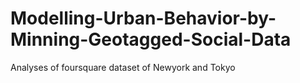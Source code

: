 # Modelling-Urban-Behavior-by-Minning-Geotagged-Social-Data
Analyses of foursquare dataset of Newyork and Tokyo



